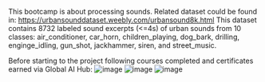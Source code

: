 This bootcamp is about processing sounds. Related dataset could be found in: https://urbansounddataset.weebly.com/urbansound8k.html
This dataset contains 8732 labeled sound excerpts (<=4s) of urban sounds from 10 classes: air_conditioner, car_horn, children_playing, dog_bark, drilling, enginge_idling, gun_shot, jackhammer, siren, and street_music.

Before starting to the project following courses completed and certificates earned via Global AI Hub:
![image](https://user-images.githubusercontent.com/80748060/194582579-24d67470-b3eb-4437-bb4e-91ec30a7b0a5.png)
![image](https://user-images.githubusercontent.com/80748060/194582642-872fdd34-5e08-4de0-9ce9-79ac514e408c.png)
![image](https://user-images.githubusercontent.com/80748060/195895534-69f4a11d-709e-4948-95e8-55dd50b914c3.png)


